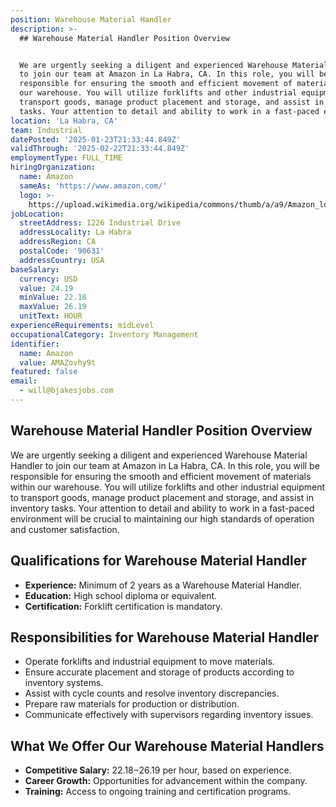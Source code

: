 ```yaml
---
position: Warehouse Material Handler
description: >-
  ## Warehouse Material Handler Position Overview


  We are urgently seeking a diligent and experienced Warehouse Material Handler
  to join our team at Amazon in La Habra, CA. In this role, you will be
  responsible for ensuring the smooth and efficient movement of materials within
  our warehouse. You will utilize forklifts and other industrial equipment to
  transport goods, manage product placement and storage, and assist in inventory
  tasks. Your attention to detail and ability to work in a fast-paced e...
location: 'La Habra, CA'
team: Industrial
datePosted: '2025-01-23T21:33:44.849Z'
validThrough: '2025-02-22T21:33:44.849Z'
employmentType: FULL_TIME
hiringOrganization:
  name: Amazon
  sameAs: 'https://www.amazon.com/'
  logo: >-
    https://upload.wikimedia.org/wikipedia/commons/thumb/a/a9/Amazon_logo.svg/2560px-Amazon_logo.svg.png
jobLocation:
  streetAddress: 1226 Industrial Drive
  addressLocality: La Habra
  addressRegion: CA
  postalCode: '90631'
  addressCountry: USA
baseSalary:
  currency: USD
  value: 24.19
  minValue: 22.18
  maxValue: 26.19
  unitText: HOUR
experienceRequirements: midLevel
occupationalCategory: Inventory Management
identifier:
  name: Amazon
  value: AMAZovhy9t
featured: false
email:
  - will@bjakesjobs.com
---
```




## Warehouse Material Handler Position Overview

We are urgently seeking a diligent and experienced Warehouse Material Handler to join our team at Amazon in La Habra, CA. In this role, you will be responsible for ensuring the smooth and efficient movement of materials within our warehouse. You will utilize forklifts and other industrial equipment to transport goods, manage product placement and storage, and assist in inventory tasks. Your attention to detail and ability to work in a fast-paced environment will be crucial to maintaining our high standards of operation and customer satisfaction.

## Qualifications for Warehouse Material Handler

- **Experience:** Minimum of 2 years as a Warehouse Material Handler.
- **Education:** High school diploma or equivalent.
- **Certification:** Forklift certification is mandatory.

## Responsibilities for Warehouse Material Handler

- Operate forklifts and industrial equipment to move materials.
- Ensure accurate placement and storage of products according to inventory systems.
- Assist with cycle counts and resolve inventory discrepancies.
- Prepare raw materials for production or distribution.
- Communicate effectively with supervisors regarding inventory issues.

## What We Offer Our Warehouse Material Handlers

- **Competitive Salary:** $22.18-$26.19 per hour, based on experience.
- **Career Growth:** Opportunities for advancement within the company.
- **Training:** Access to ongoing training and certification programs.